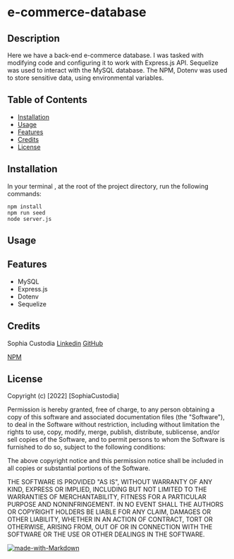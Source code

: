 # e-commerce-database

## Description 

Here we have a back-end e-commerce database. I was tasked with modifying code and configuring it to work with Express.js API. Sequelize was used to interact with the MySQL database. The NPM, Dotenv was used to store sensitive data, using environmental variables.


## Table of Contents

* [Installation](#installation)
* [Usage](#usage)
* [Features](#features)
* [Credits](#credits)
* [License](#license)


## Installation

In your terminal , at the root of the project directory, run the following commands:

```
npm install
npm run seed
node server.js
```


## Usage 



## Features

* MySQL
* Express.js
* Dotenv
* Sequelize 


## Credits

Sophia Custodia
[Linkedin](https://www.linkedin.com/in/sophia-custodia/)
[GitHub](https://github.com/Sophtron5000)

[NPM](https://docs.npmjs.com/)




## License

Copyright (c) [2022] [SophiaCustodia]

Permission is hereby granted, free of charge, to any person obtaining a copy
of this software and associated documentation files (the "Software"), to deal
in the Software without restriction, including without limitation the rights
to use, copy, modify, merge, publish, distribute, sublicense, and/or sell
copies of the Software, and to permit persons to whom the Software is
furnished to do so, subject to the following conditions:

The above copyright notice and this permission notice shall be included in all
copies or substantial portions of the Software.

THE SOFTWARE IS PROVIDED "AS IS", WITHOUT WARRANTY OF ANY KIND, EXPRESS OR
IMPLIED, INCLUDING BUT NOT LIMITED TO THE WARRANTIES OF MERCHANTABILITY,
FITNESS FOR A PARTICULAR PURPOSE AND NONINFRINGEMENT. IN NO EVENT SHALL THE
AUTHORS OR COPYRIGHT HOLDERS BE LIABLE FOR ANY CLAIM, DAMAGES OR OTHER
LIABILITY, WHETHER IN AN ACTION OF CONTRACT, TORT OR OTHERWISE, ARISING FROM,
OUT OF OR IN CONNECTION WITH THE SOFTWARE OR THE USE OR OTHER DEALINGS IN THE
SOFTWARE.


[![made-with-Markdown](https://img.shields.io/badge/Made%20with-Markdown-1f425f.svg)](http://commonmark.org)